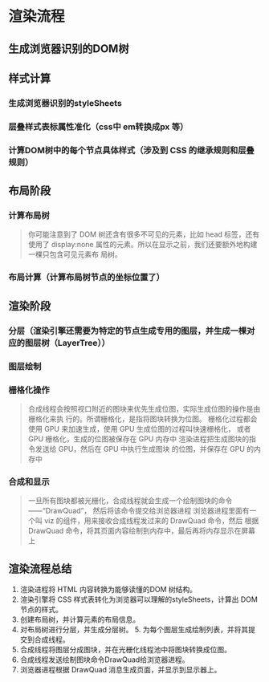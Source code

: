 # 渲染流程

## 生成浏览器识别的DOM树

## 样式计算

### 生成浏览器识别的styleSheets

### 层叠样式表标属性准化（css中 em转换成px 等）

### 计算DOM树中的每个节点具体样式（涉及到 CSS 的继承规则和层叠规则）

## 布局阶段

### 计算布局树

>你可能注意到了 DOM 树还含有很多不可见的元素，比如 head 标签，还有使用了
display:none 属性的元素。所以在显示之前，我们还要额外地构建一棵只包含可见元素布
局树。

### 布局计算（计算布局树节点的坐标位置了）

## 渲染阶段

### 分层（渲染引擎还需要为特定的节点生成专用的图层，并生成一棵对应的图层树（LayerTree））

### 图层绘制

### 栅格化操作

> 合成线程会按照视口附近的图块来优先生成位图，实际生成位图的操作是由栅格化来执
行的。所谓栅格化，是指将图块转换为位图。
> 栅格化过程都会使用 GPU 来加速生成，使用 GPU 生成位图的过程叫快速栅格化，
或者 GPU 栅格化，生成的位图被保存在 GPU 内存中
> 渲染进程把生成图块的指令发送给 GPU，然后在 GPU 中执行生成图块
的位图，并保存在 GPU 的内存中

### 合成和显示

> 一旦所有图块都被光栅化，合成线程就会生成一个绘制图块的命令——“DrawQuad”，
然后将该命令提交给浏览器进程
> 浏览器进程里面有一个叫 viz 的组件，用来接收合成线程发过来的 DrawQuad 命令，然后
根据 DrawQuad 命令，将其页面内容绘制到内存中，最后再将内存显示在屏幕上

## 渲染流程总结

1. 渲染进程将 HTML 内容转换为能够读懂的DOM 树结构。
2. 渲染引擎将 CSS 样式表转化为浏览器可以理解的styleSheets，计算出 DOM 节点的样式。
3. 创建布局树，并计算元素的布局信息。
4. 对布局树进行分层，并生成分层树。 5. 为每个图层生成绘制列表，并将其提交到合成线程。
5. 合成线程将图层分成图块，并在光栅化线程池中将图块转换成位图。
6. 合成线程发送绘制图块命令DrawQuad给浏览器进程。
7. 浏览器进程根据 DrawQuad 消息生成页面，并显示到显示器上。
